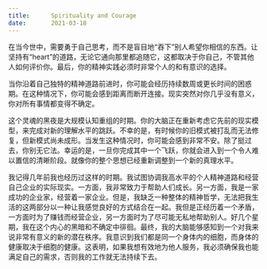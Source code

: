 ```yaml
---
title:      Spirituality and Courage
date:       2021-03-18
---
```


在当今世中，需要勇于自己思考，而不是盲目地“吞下”别人希望你相信的东西。让坚持有“heart”的道路，无论它通向那里都追随它，这都取决于你自己，不管其他人如何评价你。最后，你的精神实践必须时非常个人的和有意识的选择。

当你沿着自己独特的精神道路前进时，你可能会经历持续数周或更长时间的困惑期。在这种情况下，你可能会感到距离而断开连接。现实突然对你几乎没有意义，你对所有事情都变得不确定。

这个灵魂的黑夜是大规模认知重组的时期。你的大脑正在重新考虑它先前的现实模型，来完成对新的理解水平的跳跃。不幸的是，有时候你的旧模式被打乱而无法修复，但新模式尚未成形。当发生这种情况时，你可能会感到非常不安。除了挺过去，你别无它法。幸运的是，一旦你完成其中一个飞跃，你就会进入到一个令人难以置信的清晰阶段。就像你的整个思想已经重新调整到一个新的真理水平。

我记得几年前我也经历过这样的时期。我试图协调我高水平的个人精神道路和经营自己企业的实际现实。一方面，我非常致力于帮助人们成长。另一方面，我是一家成功的企业家，经营着一家企业。但是，我缺乏一种整体的精神哲学，无法把我生活的这两部分以一种让我感觉良好的方式结合在一起。我但是正经历着一个矛盾，一方面时为了赚钱而经营企业，另一方面时为了尽可能无私地帮助别人。好几个星期，我在这个内心的黑暗和不确定中徘徊。最终，我的大脑能够感知到一个对我来说非常有意义的新的潜在秩序。我意识到我们都是同一个身体内的细胞，而身体的健康取决于细胞的健康。这表明，如果我想有效地为他人服务，我必须确保我也能满足自己的需求，否则我的工作就无法持续下去。

